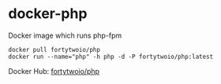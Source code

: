 docker-php
==========

Docker image which runs php-fpm

```
docker pull fortytwoio/php
docker run --name="php" -h php -d -P fortytwoio/php:latest
```

Docker Hub: [fortytwoio/php](https://registry.hub.docker.com/u/fortytwoio/php/)
